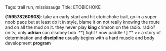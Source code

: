 Tags: trail run, mississauga
Title: ETOBICHOKE
  
**(159578260908)**: take an early start and hit etobichoke trail, go in a super noob pace but at least do it in style, blame it on not really knowing the route and on all the mud on it. they never play **king** crimson on the radio. radio? on tv, only **adrian** can disobey bob. **[ fight ! now paddle ! ] ** >> a story of determination and **discipline** usually begins with a hard muscle and body development **program**